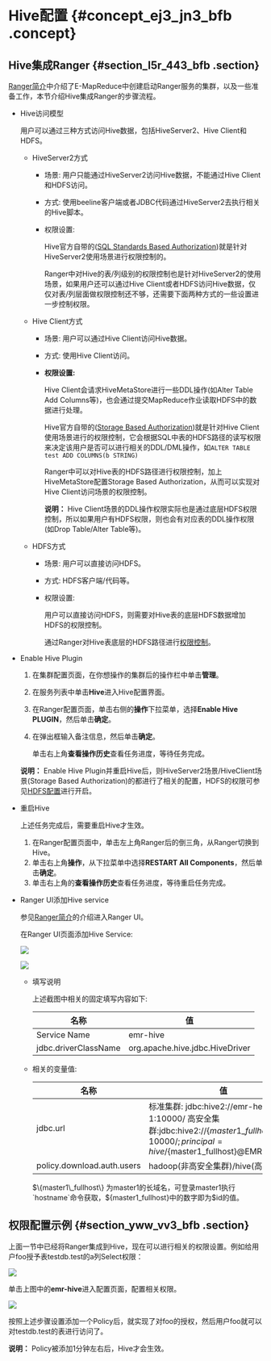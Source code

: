 # Hive配置 {#concept_ej3_jn3_bfb .concept}

## Hive集成Ranger {#section_l5r_443_bfb .section}

[Ranger简介](https://help.aliyun.com/document_detail/66410.html)中介绍了E-MapReduce中创建启动Ranger服务的集群，以及一些准备工作，本节介绍Hive集成Ranger的步骤流程。

-   Hive访问模型

    用户可以通过三种方式访问Hive数据，包括HiveServer2、Hive Client和HDFS。

    -   HiveServer2方式
        -   场景: 用户只能通过HiveServer2访问Hive数据，不能通过Hive Client和HDFS访问。
        -   方式: 使用beeline客户端或者JDBC代码通过HiveServer2去执行相关的Hive脚本。
        -   权限设置:

            Hive官方自带的\([SQL Standards Based Authorization](https://help.aliyun.com/document_detail/62704.html?spm=a2c4g.11174283.6.640.ZHgqsb)\)就是针对HiveServer2使用场景进行权限控制的。

            Ranger中对Hive的表/列级别的权限控制也是针对HiveServer2的使用场景，如果用户还可以通过Hive Client或者HDFS访问Hive数据，仅仅对表/列层面做权限控制还不够，还需要下面两种方式的一些设置进一步控制权限。

    -   Hive Client方式
        -   场景: 用户可以通过Hive Client访问Hive数据。
        -   方式: 使用Hive Client访问。
        -   **权限设置:**

            Hive Client会请求HiveMetaStore进行一些DDL操作\(如Alter Table Add Columns等\)，也会通过提交MapReduce作业读取HDFS中的数据进行处理。

            Hive官方自带的\([Storage Based Authorization](https://help.aliyun.com/document_detail/62704.html?spm=a2c4g.11174283.6.640.ZHgqsb)\)就是针对Hive Client使用场景进行的权限控制，它会根据SQL中表的HDFS路径的读写权限来决定该用户是否可以进行相关的DDL/DML操作，如`ALTER TABLE test ADD COLUMNS(b STRING)`

            Ranger中可以对Hive表的HDFS路径进行权限控制，加上HiveMetaStore配置Storage Based Authorization，从而可以实现对Hive Client访问场景的权限控制。

            **说明：** Hive Client场景的DDL操作权限实际也是通过底层HDFS权限控制，所以如果用户有HDFS权限，则也会有对应表的DDL操作权限\(如Drop Table/Alter Table等\)。

    -   HDFS方式
        -   场景: 用户可以直接访问HDFS。
        -   方式: HDFS客户端/代码等。
        -   权限设置:

            用户可以直接访问HDFS，则需要对Hive表的底层HDFS数据增加HDFS的权限控制。

            通过Ranger对Hive表底层的HDFS路径进行[权限控制](https://help.aliyun.com/document_detail/66411.html)。

-   Enable Hive Plugin

    1.  在集群配置页面，在你想操作的集群后的操作栏中单击**管理**。
    2.  在服务列表中单击**Hive**进入Hive配置界面。
    3.  在Ranger配置页面，单击右侧的**操作**下拉菜单，选择**Enable Hive PLUGIN**，然后单击**确定**。
    4.  在弹出框输入备注信息，然后单击**确定**。

        单击右上角**查看操作历史**查看任务进度，等待任务完成。

    **说明：** Enable Hive Plugin并重启Hive后，则HiveServer2场景/HiveClient场景\(Storage Based Authorization\)的都进行了相关的配置，HDFS的权限可参见[HDFS配置](https://help.aliyun.com/document_detail/66411.html?spm=a2c4g.11186623.2.10.63f75952TKxSqc)进行开启。

-   重启Hive

    上述任务完成后，需要重启Hive才生效。

    1.  在Ranger配置页面中，单击左上角Ranger后的倒三角，从Ranger切换到Hive。
    2.  单击右上角**操作**，从下拉菜单中选择**RESTART All Components**，然后单击**确定**。
    3.  单击右上角的**查看操作历史**查看任务进度，等待重启任务完成。
-   Ranger UI添加Hive service

    参见[Ranger简介](https://help.aliyun.com/document_detail/66410.html?spm=a2c4g.11186623.2.11.63f75952TKxSqc)的介绍进入Ranger UI。

    在Ranger UI页面添加Hive Service:

    ![](http://static-aliyun-doc.oss-cn-hangzhou.aliyuncs.com/assets/img/17950/153829652111506_zh-CN.png)

    ![](http://static-aliyun-doc.oss-cn-hangzhou.aliyuncs.com/assets/img/17950/153829652111507_zh-CN.png)

    -   填写说明

        上述截图中相关的固定填写内容如下:

        |名称|值|
        |--|--|
        |Service Name|emr-hive|
        |jdbc.driverClassName|org.apache.hive.jdbc.HiveDriver|

    -   相关的变量值:

        |名称|值|
        |--|--|
        |jdbc.url|标准集群: jdbc:hive2://emr-header-1:10000/ 高安全集群:jdbc:hive2://$\{master1\_fullhost\}:10000/;principal=hive/$\{master1\_fullhost\}@EMR.$id.COM|
        |policy.download.auth.users|hadoop\(非高安全集群\)/hive\(高安全集群\)|

        $\{master1\_fullhost\} 为master1的长域名，可登录master1执行`hostname`命令获取，$\{master1\_fullhost\}中的数字即为$id的值。


## 权限配置示例 {#section_yww_vv3_bfb .section}

上面一节中已经将Ranger集成到Hive，现在可以进行相关的权限设置。例如给用户foo授予表testdb.test的a列Select权限：

![](http://static-aliyun-doc.oss-cn-hangzhou.aliyuncs.com/assets/img/17950/153829652111509_zh-CN.png)

单击上图中的**emr-hive**进入配置页面，配置相关权限。

![](http://static-aliyun-doc.oss-cn-hangzhou.aliyuncs.com/assets/img/17950/153829652111510_zh-CN.png)

按照上述步骤设置添加一个Policy后，就实现了对foo的授权，然后用户foo就可以对testdb.test的表进行访问了。

**说明：** Policy被添加1分钟左右后，Hive才会生效。

